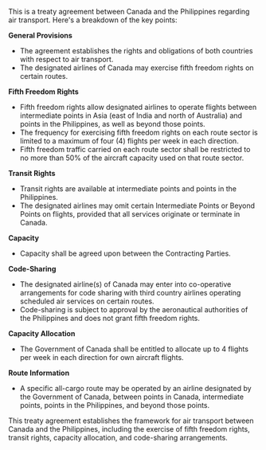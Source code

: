 This is a treaty agreement between Canada and the Philippines regarding air transport. Here's a breakdown of the key points:

**General Provisions**

* The agreement establishes the rights and obligations of both countries with respect to air transport.
* The designated airlines of Canada may exercise fifth freedom rights on certain routes.

**Fifth Freedom Rights**

* Fifth freedom rights allow designated airlines to operate flights between intermediate points in Asia (east of India and north of Australia) and points in the Philippines, as well as beyond those points.
* The frequency for exercising fifth freedom rights on each route sector is limited to a maximum of four (4) flights per week in each direction.
* Fifth freedom traffic carried on each route sector shall be restricted to no more than 50% of the aircraft capacity used on that route sector.

**Transit Rights**

* Transit rights are available at intermediate points and points in the Philippines.
* The designated airlines may omit certain Intermediate Points or Beyond Points on flights, provided that all services originate or terminate in Canada.

**Capacity**

* Capacity shall be agreed upon between the Contracting Parties.

**Code-Sharing**

* The designated airline(s) of Canada may enter into co-operative arrangements for code sharing with third country airlines operating scheduled air services on certain routes.
* Code-sharing is subject to approval by the aeronautical authorities of the Philippines and does not grant fifth freedom rights.

**Capacity Allocation**

* The Government of Canada shall be entitled to allocate up to 4 flights per week in each direction for own aircraft flights.

**Route Information**

* A specific all-cargo route may be operated by an airline designated by the Government of Canada, between points in Canada, intermediate points, points in the Philippines, and beyond those points.

This treaty agreement establishes the framework for air transport between Canada and the Philippines, including the exercise of fifth freedom rights, transit rights, capacity allocation, and code-sharing arrangements.